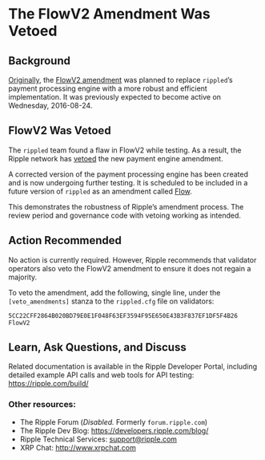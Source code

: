 # The FlowV2 Amendment Was Vetoed

## Background

[Originally](https://developers.ripple.com/blog/2016/rippled-0.32.1.html), the [FlowV2 amendment](https://ripple.com/build/amendments/#flowv2) was planned to replace `rippled`’s payment processing engine with a more robust and efficient implementation. It was previously expected to become active on Wednesday, 2016-08-24.

## FlowV2 Was Vetoed

The `rippled` team found a flaw in FlowV2 while testing. As a result, the Ripple network has [vetoed](https://ripple.com/build/amendments/#amendment-voting) the new payment engine amendment.

A corrected version of the payment processing engine has been created and is now undergoing further testing. It is scheduled to be included in a future version of `rippled` as an amendment called [Flow](https://github.com/seelabs/rippled/blob/6466629f935821583eeddadbd06fabd9ea0875d0/src/ripple/app/main/Amendments.cpp#L50-L51).

This demonstrates the robustness of Ripple’s amendment process. The review period and governance code with vetoing working as intended.

## Action Recommended

No action is currently required. However, Ripple recommends that validator operators also veto the FlowV2 amendment to ensure it does not regain a majority.

To veto the amendment, add the following, single line, under the `[veto_amendments]` stanza to the `rippled.cfg` file on validators:

```
5CC22CFF2864B020BD79E0E1F048F63EF3594F95E650E43B3F837EF1DF5F4B26 FlowV2
```

## Learn, Ask Questions, and Discuss

Related documentation is available in the Ripple Developer Portal, including detailed example API calls and web tools for API testing: <https://ripple.com/build/>

### Other resources:

* The Ripple Forum (_Disabled._ Formerly `forum.ripple.com`)
* The Ripple Dev Blog: <https://developers.ripple.com/blog/>
* Ripple Technical Services: <support@ripple.com>
* XRP Chat: <http://www.xrpchat.com>